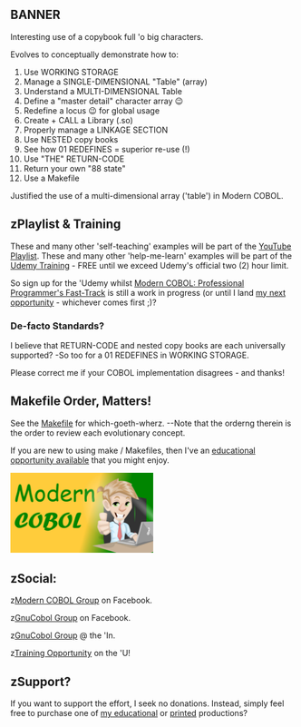 ## BANNER
Interesting use of a copybook full 'o big characters. 

Evolves to conceptually demonstrate how to:

1. Use WORKING STORAGE
2. Manage a SINGLE-DIMENSIONAL "Table" (array)
3. Understand a MULTI-DIMENSIONAL Table
4. Define a "master detail" character array 😉
5. Redefine a locus 😉 for global usage
6. Create + CALL a Library (.so)
7. Properly manage a LINKAGE SECTION
8. Use NESTED copy books
9. See how 01 REDEFINES = superior re-use (!)
10. Use "THE" RETURN-CODE
11. Return your own "88 state"
12. Use a Makefile

Justified the use of a multi-dimensional array ('table') in Modern COBOL.

## zPlaylist & Training
These and many other 'self-teaching' examples will be part of the [YouTube Playlist](https://www.youtube.com/playlist?list=PLItP5KoawLqnjcEVGIhF6FEj8NIBTNjZ3).
These and many other 'help-me-learn' examples will be part of the [Udemy Training](https://www.udemy.com/course/simply-cobol/?referralCode=EA98738662CCF9535E2B) - FREE until we exceed Udemy's official two (2) hour limit.

So sign up for the 'Udemy whilst [Modern COBOL: Professional Programmer's Fast-Track](https://www.udemy.com/course/simply-cobol/?referralCode=EA98738662CCF9535E2B) is still a work in progress (or until I land [my next opportunity](https://www.linkedin.com/in/nagyspace/) - whichever comes first ;)?

### De-facto Standards?
I believe that RETURN-CODE and nested copy books are each universally supported? -So too for a 01 REDEFINES in WORKING STORAGE. 

Please correct me if your COBOL implementation disagrees - and thanks!

## Makefile Order, Matters!
See the [Makefile](https://github.com/soft9000/COBOL/blob/main/TheCommons/BANNER/Makefile) for which-goeth-wherz. --Note that the orderng therein is the order to review each evolutionary concept.

If you are new to using make / Makefiles, then I've an [educational opportunity available](https://www.udemy.com/course/the-gnu-tool-primer/?referralCode=E858B2C2AC9CD872A100) that you might enjoy.

<img src='https://github.com/soft9000/COBOL/blob/main/_IMAGES/SimplyCOBOL_Logo.jpg' width='50%' height='50%'>

## zSocial:

z[Modern COBOL Group](https://www.facebook.com/profile.php?id=61553633952913) on Facebook.

z[GnuCobol Group](https://www.facebook.com/groups/gnucobol) on Facebook.

z[GnuCobol Group](https://www.linkedin.com/groups/12921968/) @ the 'In.

z[Training Opportunity](https://www.udemy.com/course/simply-cobol) on the 'U!


## zSupport?
If you want to support the effort, I seek no donations. Instead, simply feel free to purchase one of [my educational](https://www.udemy.com/user/randallnagy2/) or [printed](https://www.amazon.com/Randall-Nagy/e/B08ZJLH1VN?ref=sr_ntt_srch_lnk_1&qid=1660050704&sr=8-1) productions?
